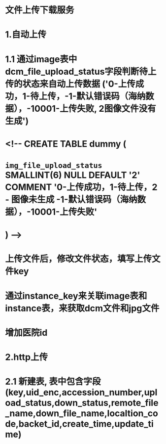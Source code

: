 # 文件上传下载服务
# 1.自动上传
# 1.1 通过image表中 dcm_file_upload_status字段判断待上传的状态来自动上传数据 ('0-上传成功，1-待上传，-1-默认错误码（海纳数据），-10001-上传失败, 2图像文件没有生成')
# <!-- CREATE TABLE dummy (
#	`img_file_upload_status` SMALLINT(6) NULL DEFAULT '2' COMMENT '0-上传成功，1-待上传，2 - 图像未生成 -1-默认错误码（海纳数据），-10001-上传失败'
# ) -->
# 上传文件后，修改文件状态，填写上传文件key
# 通过instance_key来关联image表和instance表，来获取dcm文件和jpg文件
# 增加医院id


# 2.http上传
# 2.1 新建表, 表中包含字段(key,uid_enc,accession_number,upload_status,down_status,remote_file_name,down_file_name,localtion_code,backet_id,create_time,update_time)